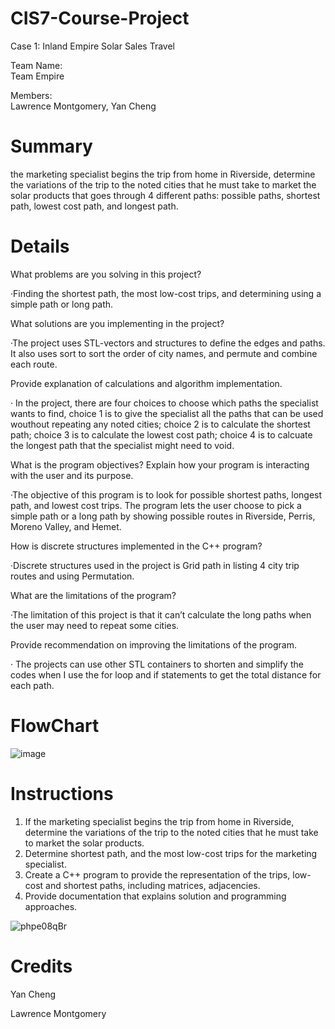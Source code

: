 # CIS7-Course-Project
Case 1: Inland Empire Solar Sales Travel

Team Name:<br />
Team Empire

Members:<br /> 
Lawrence Montgomery, Yan Cheng
 
# Summary

the marketing specialist begins the trip from home in Riverside, determine the variations of 
the trip to the noted cities that he must take to market the solar products that goes through 4 different paths:  possible paths, shortest path, 
lowest cost path, and longest path. 


# Details

What problems are you solving in this project?

·Finding the shortest path, the most low-cost trips, and determining using a simple path or long path.

What solutions are you implementing in the project? 

·The project uses STL-vectors and structures to define the edges and paths. It also uses sort to sort the order of city names, and permute and combine each route. 

Provide explanation of calculations and algorithm implementation.

· In the project, there are four choices to choose which paths the specialist wants to find, choice 1 is to give the specialist all the paths that can be used wouthout repeating any noted cities; choice 2 is to calculate the shortest path; choice 3 is to calculate the lowest cost path; choice 4 is to calcuate the longest path that the specialist might need to void.

What is the program objectives? Explain how your program is interacting with the user 
and its purpose.

·The objective of this program is to look for possible shortest paths, longest path, and lowest cost trips. The program lets the user choose to pick a simple path or a long path by showing possible routes in Riverside, Perris, Moreno Valley, and Hemet.

How is discrete structures implemented in the C++ program?

·Discrete structures used in the project is Grid path in listing 4 city trip routes and using Permutation.

What are the limitations of the program?

·The limitation of this project is that it can’t calculate the long paths when the user may need to repeat some cities.

Provide recommendation on improving the limitations of the program.

· The projects can use other STL containers to shorten and simplify the codes when I use the for loop and if statements to get the total distance for each path.    





# FlowChart 






![image](https://user-images.githubusercontent.com/106198193/172076011-3c4c2a1d-3f97-4f04-b055-da1ad04c8539.png)














# Instructions
1. If the marketing specialist begins the trip from home in Riverside, determine the variations of 
the trip to the noted cities that he must take to market the solar products. 
2. Determine shortest path, and the most low-cost trips for the marketing specialist.
3. Create a C++ program to provide the representation of the trips, low-cost and shortest paths, 
including matrices, adjacencies.
4. Provide documentation that explains solution and programming approaches.

![phpe08qBr](https://user-images.githubusercontent.com/106198193/171251699-42c9c09e-92d6-4b7c-8ed0-e1b28e3f263a.png)

# Credits

Yan Cheng

Lawrence Montgomery
